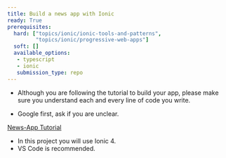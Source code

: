 ```yaml
---
title: Build a news app with Ionic
ready: True
prerequisites:
  hard: ["topics/ionic/ionic-tools-and-patterns",
         "topics/ionic/progressive-web-apps"]
  soft: []
  available_options: 
   - typescript
   - ionic
   submission_type: repo   
---
```


- Although you are following the tutorial to build your app, please make sure you understand each and every line of code you write.

- Google first, ask if you are unclear.

[News-App Tutorial](C:\Users\bentl\IdeaProjects\tech-department\content\topics\ionic\ionic-angular-typescript\_index.md)

- In this project you will use Ionic 4.
- VS Code is recommended. 
